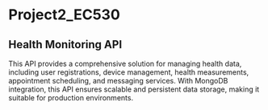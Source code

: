 # Project2_EC530

## Health Monitoring API

This API provides a comprehensive solution for managing health data, including user registrations, device management, health measurements, appointment scheduling, and messaging services. With MongoDB integration, this API ensures scalable and persistent data storage, making it suitable for production environments.
